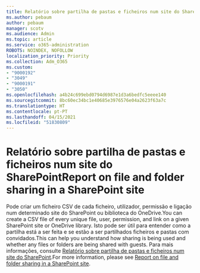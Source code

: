 ```yaml
---
title: Relatório sobre partilha de pastas e ficheiros num site do SharePoint
ms.author: pebaum
author: pebaum
manager: scotv
ms.audience: Admin
ms.topic: article
ms.service: o365-administration
ROBOTS: NOINDEX, NOFOLLOW
localization_priority: Priority
ms.collection: Adm_O365
ms.custom:
- "9000192"
- "3049"
- "9000191"
- "3050"
ms.openlocfilehash: a4b24c699ebd0794d6987e1d3a6bedfc5eeee140
ms.sourcegitcommit: 8bc60ec34bc1e40685e3976576e04a2623f63a7c
ms.translationtype: HT
ms.contentlocale: pt-PT
ms.lasthandoff: 04/15/2021
ms.locfileid: "51830809"
---
```

# <a name="report-on-file-and-folder-sharing-in-a-sharepoint-site"></a><span data-ttu-id="1cb64-102">Relatório sobre partilha de pastas e ficheiros num site do SharePoint</span><span class="sxs-lookup"><span data-stu-id="1cb64-102">Report on file and folder sharing in a SharePoint site</span></span>

<span data-ttu-id="1cb64-103">Pode criar um ficheiro CSV de cada ficheiro, utilizador, permissão e ligação num determinado site do SharePoint ou biblioteca do OneDrive.</span><span class="sxs-lookup"><span data-stu-id="1cb64-103">You can create a CSV file of every unique file, user, permission, and link on a given SharePoint site or OneDrive library.</span></span> <span data-ttu-id="1cb64-104">Isto pode ser útil para entender como a partilha está a ser feita e se estão a ser partilhados ficheiros e pastas com convidados.</span><span class="sxs-lookup"><span data-stu-id="1cb64-104">This can help you understand how sharing is being used and whether any files or folders are being shared with guests.</span></span> <span data-ttu-id="1cb64-105">Para mais informações, consulte [Relatório sobre partilha de pastas e ficheiros num site do SharePoint](https://docs.microsoft.com/sharepoint/sharing-reports).</span><span class="sxs-lookup"><span data-stu-id="1cb64-105">For more information, please see [Report on file and folder sharing in a SharePoint site](https://docs.microsoft.com/sharepoint/sharing-reports).</span></span>
